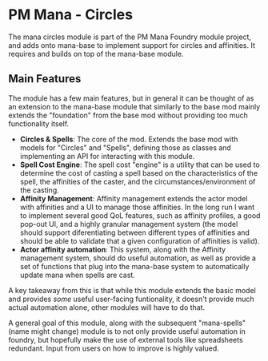 # PM Mana - Circles

The mana circles module is part of the PM Mana Foundry module project, and adds onto mana-base to implement support for circles and affinities. It requires and builds on top of the mana-base module.

## Main Features

The module has a few main features, but in general it can be thought of as an extension to the mana-base module that similarly to the base mod mainly extends the "foundation" from the base mod without providing too much functionality itself.

 - **Circles & Spells**: The core of the mod. Extends the base mod with models for "Circles" and "Spells", defining those as classes and implementing an API for interacting with this module.
 - **Spell Cost Engine**: The spell cost "engine" is a utility that can be used to determine the cost of casting a spell based on the characteristics of the spell, the affinities of the caster, and the circumstances/environment of the casting.
 - **Affinity Management**: Affinity management extends the actor model with affinities and a UI to manage those affinities. In the long run I want to implement several good QoL features, such as affinity profiles, a good pop-out UI, and a highly granular management system (the model should support diferentiating between different types of affinities and should be able to validate that a given configuration of affinities is valid). 
 - **Actor affinity automation**: This system, along with the Affinity management system, should do useful automation, as well as provide a set of functions that plug into the mana-base system to automatically update mana when spells are cast. 

A key takeaway from this is that while this module extends the basic model and provides *some* useful user-facing funtionality, it doesn't provide much actual automation alone, other modules will have to do that.

A general goal of this module, along with the subsequent "mana-spells" (name might change) module is to not only provide useful automation in foundry, but hopefully make the use of external tools like spreadsheets redundant. Input from users on how to improve is highly valued. 